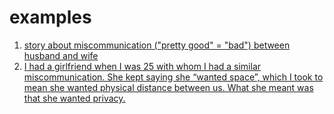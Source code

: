 # examples
1. [story about miscommunication ("pretty good" = "bad") between husband and wife](https://www.reddit.com/r/tifu/comments/zlgqc4/tifu_by_realizing_my_husband_and_i_have_been/)
2. [I had a girlfriend when I was 25 with whom I had a similar miscommunication. She kept saying she “wanted space”, which I took to mean she wanted physical distance between us. What she meant was that she wanted privacy.](https://www.reddit.com/r/tifu/comments/zlgqc4/comment/j05cpo9/?utm_source=share&utm_medium=web2x&context=3)